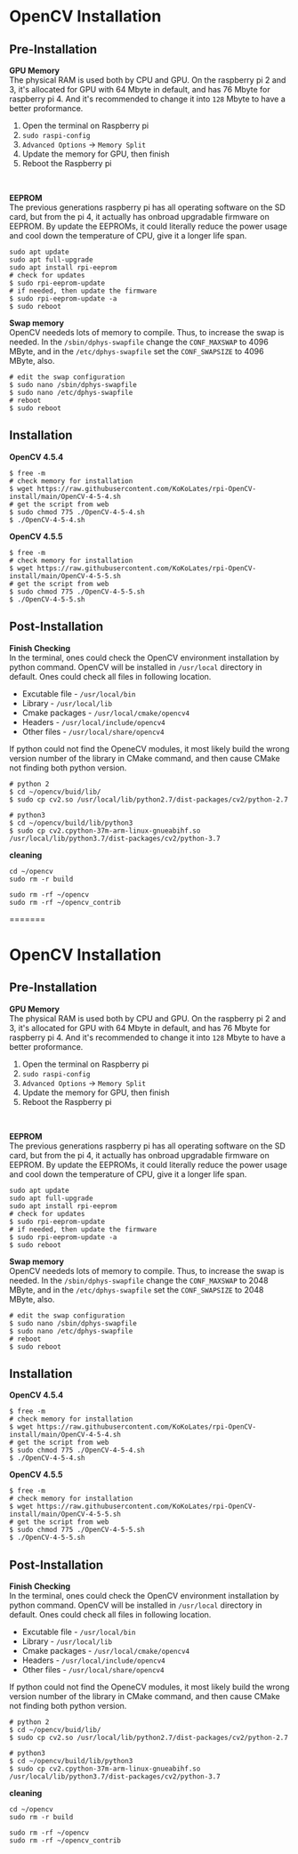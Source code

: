# OpenCV Installation

## Pre-Installation

**GPU Memory** <br>
The physical RAM is used both by CPU and GPU. On the raspberry pi 2 and 3, it's allocated for GPU with 64 Mbyte in default, and has 76 Mbyte for raspberry pi 4. And it's recommended to change it into `128` Mbyte to have a better proformance.

1. Open the terminal on Raspberry pi
2. `sudo raspi-config` 
3. `Advanced Options` $\rightarrow$ `Memory Split`
4. Update the memory for GPU, then finish
5. Reboot the Raspberry pi
<br>

**EEPROM** <br>
The previous generations raspberry pi has all operating software on the SD card, but from the pi 4, it actually has onbroad upgradable firmware on EEPROM. By update the EEPROMs, it could literally reduce the power usage and cool down the temperature of CPU, give it a longer life span.
```shell
sudo apt update
sudo apt full-upgrade
sudo apt install rpi-eeprom
# check for updates
$ sudo rpi-eeprom-update
# if needed, then update the firmware
$ sudo rpi-eeprom-update -a
$ sudo reboot
```

**Swap memory** <br>
OpenCV neededs lots of memory to compile. Thus, to increase the swap is needed. In the `/sbin/dphys-swapfile` change the `CONF_MAXSWAP` to 4096 MByte, and in the `/etc/dphys-swapfile` set the `CONF_SWAPSIZE` to 4096 MByte, also.
```shell
# edit the swap configuration
$ sudo nano /sbin/dphys-swapfile
$ sudo nano /etc/dphys-swapfile
# reboot
$ sudo reboot
```

## Installation
**OpenCV 4.5.4**
```shell
$ free -m
# check memory for installation
$ wget https://raw.githubusercontent.com/KoKoLates/rpi-OpenCV-install/main/OpenCV-4-5-4.sh
# get the script from web
$ sudo chmod 775 ./OpenCV-4-5-4.sh
$ ./OpenCV-4-5-4.sh
```

**OpenCV 4.5.5**
```shell
$ free -m
# check memory for installation
$ wget https://raw.githubusercontent.com/KoKoLates/rpi-OpenCV-install/main/OpenCV-4-5-5.sh
# get the script from web
$ sudo chmod 775 ./OpenCV-4-5-5.sh
$ ./OpenCV-4-5-5.sh
```

## Post-Installation
**Finish Checking**<br>
In the terminal, ones could check the OpenCV environment installation by python command. OpenCV will be installed in `/usr/local` directory in default. Ones could check all files in following location.<br>
* Excutable file - `/usr/local/bin`
* Library - `/usr/local/lib`
* Cmake packages - `/usr/local/cmake/opencv4`
* Headers - `/usr/local/include/opencv4`
* Other files - `/usr/local/share/opencv4`


If python could not find the OpeneCV modules, it most likely build the wrong version number of the library in CMake command, and then cause CMake not finding both python version. 
```shell
# python 2
$ cd ~/opencv/buid/lib/
$ sudo cp cv2.so /usr/local/lib/python2.7/dist-packages/cv2/python-2.7

# python3
$ cd ~/opencv/build/lib/python3
$ sudo cp cv2.cpython-37m-arm-linux-gnueabihf.so /usr/local/lib/python3.7/dist-packages/cv2/python-3.7
```

**cleaning**
```shell
cd ~/opencv
sudo rm -r build

sudo rm -rf ~/opencv
sudo rm -rf ~/opencv_contrib
```
=======
# OpenCV Installation

## Pre-Installation

**GPU Memory** <br>
The physical RAM is used both by CPU and GPU. On the raspberry pi 2 and 3, it's allocated for GPU with 64 Mbyte in default, and has 76 Mbyte for raspberry pi 4. And it's recommended to change it into `128` Mbyte to have a better proformance.

1. Open the terminal on Raspberry pi
2. `sudo raspi-config` 
3. `Advanced Options` $\rightarrow$ `Memory Split`
4. Update the memory for GPU, then finish
5. Reboot the Raspberry pi
<br>

**EEPROM** <br>
The previous generations raspberry pi has all operating software on the SD card, but from the pi 4, it actually has onbroad upgradable firmware on EEPROM. By update the EEPROMs, it could literally reduce the power usage and cool down the temperature of CPU, give it a longer life span.
```shell
sudo apt update
sudo apt full-upgrade
sudo apt install rpi-eeprom
# check for updates
$ sudo rpi-eeprom-update
# if needed, then update the firmware
$ sudo rpi-eeprom-update -a
$ sudo reboot
```

**Swap memory** <br>
OpenCV neededs lots of memory to compile. Thus, to increase the swap is needed. In the `/sbin/dphys-swapfile` change the `CONF_MAXSWAP` to 2048 MByte, and in the `/etc/dphys-swapfile` set the `CONF_SWAPSIZE` to 2048 MByte, also.
```shell
# edit the swap configuration
$ sudo nano /sbin/dphys-swapfile
$ sudo nano /etc/dphys-swapfile
# reboot
$ sudo reboot
```

## Installation
**OpenCV 4.5.4**
```shell
$ free -m
# check memory for installation
$ wget https://raw.githubusercontent.com/KoKoLates/rpi-OpenCV-install/main/OpenCV-4-5-4.sh
# get the script from web
$ sudo chmod 775 ./OpenCV-4-5-4.sh
$ ./OpenCV-4-5-4.sh
```

**OpenCV 4.5.5**
```shell
$ free -m
# check memory for installation
$ wget https://raw.githubusercontent.com/KoKoLates/rpi-OpenCV-install/main/OpenCV-4-5-5.sh
# get the script from web
$ sudo chmod 775 ./OpenCV-4-5-5.sh
$ ./OpenCV-4-5-5.sh
```

## Post-Installation
**Finish Checking**<br>
In the terminal, ones could check the OpenCV environment installation by python command. OpenCV will be installed in `/usr/local` directory in default. Ones could check all files in following location.<br>
* Excutable file - `/usr/local/bin`
* Library - `/usr/local/lib`
* Cmake packages - `/usr/local/cmake/opencv4`
* Headers - `/usr/local/include/opencv4`
* Other files - `/usr/local/share/opencv4`


If python could not find the OpeneCV modules, it most likely build the wrong version number of the library in CMake command, and then cause CMake not finding both python version. 
```shell
# python 2
$ cd ~/opencv/buid/lib/
$ sudo cp cv2.so /usr/local/lib/python2.7/dist-packages/cv2/python-2.7

# python3
$ cd ~/opencv/build/lib/python3
$ sudo cp cv2.cpython-37m-arm-linux-gnueabihf.so /usr/local/lib/python3.7/dist-packages/cv2/python-3.7
```

**cleaning**
```shell
cd ~/opencv
sudo rm -r build

sudo rm -rf ~/opencv
sudo rm -rf ~/opencv_contrib
```
